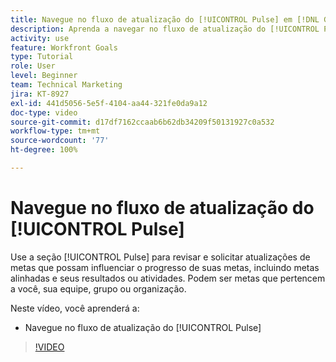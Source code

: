 ```yaml
---
title: Navegue no fluxo de atualização do [!UICONTROL Pulse] em [!DNL Goals]
description: Aprenda a navegar no fluxo de atualização do [!UICONTROL Pulse] em [!DNL   Goals].
activity: use
feature: Workfront Goals
type: Tutorial
role: User
level: Beginner
team: Technical Marketing
jira: KT-8927
exl-id: 441d5056-5e5f-4104-aa44-321fe0da9a12
doc-type: video
source-git-commit: d17df7162ccaab6b62db34209f50131927c0a532
workflow-type: tm+mt
source-wordcount: '77'
ht-degree: 100%

---
```


# Navegue no fluxo de atualização do [!UICONTROL Pulse]

Use a seção [!UICONTROL Pulse] para revisar e solicitar atualizações de metas que possam influenciar o progresso de suas metas, incluindo metas alinhadas e seus resultados ou atividades. Podem ser metas que pertencem a você, sua equipe, grupo ou organização.

Neste vídeo, você aprenderá a:

* Navegue no fluxo de atualização do [!UICONTROL Pulse]

>[!VIDEO](https://video.tv.adobe.com/v/335199/?quality=12&learn=on&enablevpops)
